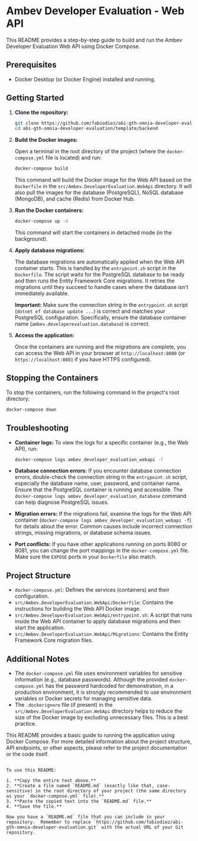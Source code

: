 
# Ambev Developer Evaluation - Web API

This README provides a step-by-step guide to build and run the Ambev Developer Evaluation Web API using Docker Compose.

## Prerequisites

- Docker Desktop (or Docker Engine) installed and running.

## Getting Started

1. **Clone the repository:**

   ```bash
   git clone https://github.com/fabiodiez/abi-gth-omnia-developer-evaluation.git
   cd abi-gth-omnia-developer-evaluation/template/backend
   ```

2. **Build the Docker images:**

   Open a terminal in the root directory of the project (where the `docker-compose.yml` file is located) and run:

   ```bash
   docker-compose build
   ```

   This command will build the Docker image for the Web API based on the `Dockerfile` in the `src/Ambev.DeveloperEvaluation.WebApi` directory. It will also pull the images for the database (PostgreSQL), NoSQL database (MongoDB), and cache (Redis) from Docker Hub.

3. **Run the Docker containers:**

   ```bash
   docker-compose up -d
   ```

   This command will start the containers in detached mode (in the background).

4. **Apply database migrations:**

   The database migrations are automatically applied when the Web API container starts. This is handled by the `entrypoint.sh` script in the `Dockerfile`. The script waits for the PostgreSQL database to be ready and then runs the Entity Framework Core migrations.  It retries the migrations until they succeed to handle cases where the database isn't immediately available.

   **Important:** Make sure the connection string in the `entrypoint.sh` script (`dotnet ef database update ...`) is correct and matches your PostgreSQL configuration.  Specifically, ensure the database container name (`ambev.developerevaluation.database`) is correct.

5. **Access the application:**

   Once the containers are running and the migrations are complete, you can access the Web API in your browser at `http://localhost:8080` (or `https://localhost:8081` if you have HTTPS configured).

## Stopping the Containers

To stop the containers, run the following command in the project's root directory:

```bash
docker-compose down
```

## Troubleshooting

- **Container logs:** To view the logs for a specific container (e.g., the Web API), run:

  ```bash
  docker-compose logs ambev_developer_evaluation_webapi -f
  ```

- **Database connection errors:** If you encounter database connection errors, double-check the connection string in the `entrypoint.sh` script, especially the database name, user, password, and container name. Ensure that the PostgreSQL container is running and accessible.  The `docker-compose logs ambev_developer_evaluation_database` command can help diagnose PostgreSQL issues.

- **Migration errors:** If the migrations fail, examine the logs for the Web API container (`docker-compose logs ambev_developer_evaluation_webapi -f`) for details about the error. Common causes include incorrect connection strings, missing migrations, or database schema issues.

- **Port conflicts:** If you have other applications running on ports 8080 or 8081, you can change the port mappings in the `docker-compose.yml` file.  Make sure the `EXPOSE` ports in your `Dockerfile` also match.

## Project Structure

- `docker-compose.yml`: Defines the services (containers) and their configuration.
- `src/Ambev.DeveloperEvaluation.WebApi/Dockerfile`: Contains the instructions for building the Web API Docker image.
- `src/Ambev.DeveloperEvaluation.WebApi/entrypoint.sh`: A script that runs inside the Web API container to apply database migrations and then start the application.
- `src/Ambev.DeveloperEvaluation.WebApi/Migrations`: Contains the Entity Framework Core migration files.

## Additional Notes

- The `docker-compose.yml` file uses environment variables for sensitive information (e.g., database passwords).  Although the provided `docker-compose.yml` has the password hardcoded for demonstration, in a production environment, it is strongly recommended to use environment variables or Docker secrets for managing sensitive data.
- The `.dockerignore` file (if present) in the `src/Ambev.DeveloperEvaluation.WebApi` directory helps to reduce the size of the Docker image by excluding unnecessary files.  This is a best practice.

This README provides a basic guide to running the application using Docker Compose. For more detailed information about the project structure, API endpoints, or other aspects, please refer to the project documentation or the code itself.
```

To use this README:

1. **Copy the entire text above.**
2. **Create a file named `README.md` (exactly like that, case-sensitive) in the root directory of your project (the same directory as your `docker-compose.yml` file).**
3. **Paste the copied text into the `README.md` file.**
4. **Save the file.**

Now you have a `README.md` file that you can include in your repository.  Remember to replace `https://github.com/fabiodiez/abi-gth-omnia-developer-evaluation.git` with the actual URL of your Git repository.
